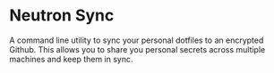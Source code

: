 # Neutron Sync

A command line utility to sync your personal dotfiles to an encrypted Github. This allows you to share you personal secrets across multiple machines and keep them in sync.

